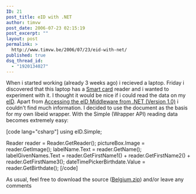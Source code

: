 ```yaml
---
ID: 21
post_title: eID with .NET
author: timvw
post_date: 2006-07-23 02:15:19
post_excerpt: ""
layout: post
permalink: >
  http://www.timvw.be/2006/07/23/eid-with-net/
published: true
dsq_thread_id:
  - "1920134027"
---
```

<p>When i started working (already 3 weeks ago) i recieved a laptop. Friday i discovered that this laptop has a <a href="http://en.wikipedia.org/wiki/Smartcard">Smart card</a> reader and i wanted to experiment with it. I thought it would be nice if i could read the data on my <a href="http://eid.belgium.be/">eID</a>. Apart from <a href="http://download.microsoft.com/download/4/f/d/4fd49a94-8772-4bd0-88ca-bf46e2d029fc/WHITEPAPERS/Accessing%20the%20eID%20Middleware%20from%20.NET%20(Version%201.0).doc">Accessing the eID Middleware from .NET (Version 1.0)</a> i couldn't find much information. I decided to use the document as the basis for my own libeid wrapper. With the Simple (Wrapper API) reading data becomes extremely easy: </p>

[code lang="csharp"]
using eID.Simple;

Reader reader = Reader.GetReader();
pictureBox.Image = reader.GetImage();
labelName.Text = reader.GetName();
labelGivenNames.Text = reader.GetFirstName1() + reader.GetFirstName2() + reader.GetFirstName3();
dateTimePickerBirthdate.Value = reader.GetBirthdate();
[/code]

<p>As usual, feel free to download the source (<a href="http://www.timvw.be/wp-content/code/csharp/Belgium.zip">Belgium.zip</a>) and/or leave any comments</p>